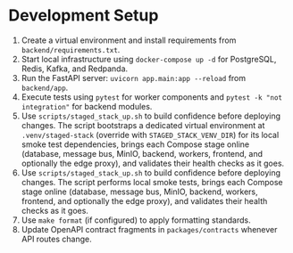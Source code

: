 # Development Setup

1. Create a virtual environment and install requirements from `backend/requirements.txt`.
2. Start local infrastructure using `docker-compose up -d` for PostgreSQL, Redis, Kafka, and Redpanda.
3. Run the FastAPI server: `uvicorn app.main:app --reload` from `backend/app`.
4. Execute tests using `pytest` for worker components and `pytest -k "not integration"` for backend modules.
5. Use `scripts/staged_stack_up.sh` to build confidence before deploying changes. The script bootstraps a dedicated virtual environment at `.venv/staged-stack` (override with `STAGED_STACK_VENV_DIR`) for its local smoke test dependencies, brings each Compose stage online (database, message bus, MinIO, backend, workers, frontend, and optionally the edge proxy), and validates their health checks as it goes.
5. Use `scripts/staged_stack_up.sh` to build confidence before deploying changes. The script performs local smoke tests, brings each Compose stage online (database, message bus, MinIO, backend, workers, frontend, and optionally the edge proxy), and validates their health checks as it goes.
6. Use `make format` (if configured) to apply formatting standards.
7. Update OpenAPI contract fragments in `packages/contracts` whenever API routes change.
